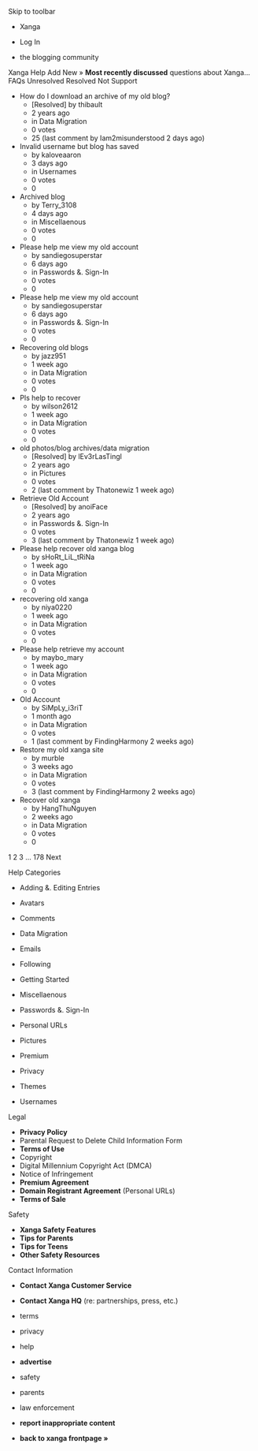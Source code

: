 Skip to toolbar

*   Xanga

*   Log In

*   the blogging community

Xanga Help Add New » **Most recently discussed** questions about Xanga… FAQs Unresolved Resolved Not Support

*   How do I download an archive of my old blog?
    *   \[Resolved\] by thibault
    *   2 years ago
    *   in Data Migration
    *   0 votes
    *   25 (last comment by Iam2misunderstood 2 days ago)
*   Invalid username but blog has saved
    *   by kaloveaaron
    *   3 days ago
    *   in Usernames
    *   0 votes
    *   0
*   Archived blog
    *   by Terry\_3108
    *   4 days ago
    *   in Miscellaenous
    *   0 votes
    *   0
*   Please help me view my old account
    *   by sandiegosuperstar
    *   6 days ago
    *   in Passwords &. Sign-In
    *   0 votes
    *   0
*   Please help me view my old account
    *   by sandiegosuperstar
    *   6 days ago
    *   in Passwords &. Sign-In
    *   0 votes
    *   0
*   Recovering old blogs
    *   by jazz951
    *   1 week ago
    *   in Data Migration
    *   0 votes
    *   0
*   Pls help to recover
    *   by wilson2612
    *   1 week ago
    *   in Data Migration
    *   0 votes
    *   0
*   old photos/blog archives/data migration
    *   \[Resolved\] by lEv3rLasTingl
    *   2 years ago
    *   in Pictures
    *   0 votes
    *   2 (last comment by Thatonewiz 1 week ago)
*   Retrieve Old Account
    *   \[Resolved\] by anoiFace
    *   2 years ago
    *   in Passwords &. Sign-In
    *   0 votes
    *   3 (last comment by Thatonewiz 1 week ago)
*   Please help recover old xanga blog
    *   by sHoRt\_LiL\_tRiNa
    *   1 week ago
    *   in Data Migration
    *   0 votes
    *   0
*   recovering old xanga
    *   by niya0220
    *   1 week ago
    *   in Data Migration
    *   0 votes
    *   0
*   Please help retrieve my account
    *   by maybo\_mary
    *   1 week ago
    *   in Data Migration
    *   0 votes
    *   0
*   Old Account
    *   by SiMpLy\_i3riT
    *   1 month ago
    *   in Data Migration
    *   0 votes
    *   1 (last comment by FindingHarmony 2 weeks ago)
*   Restore my old xanga site
    *   by murble
    *   3 weeks ago
    *   in Data Migration
    *   0 votes
    *   3 (last comment by FindingHarmony 2 weeks ago)
*   Recover old xanga
    *   by HangThuNguyen
    *   2 weeks ago
    *   in Data Migration
    *   0 votes
    *   0

1 2 3 ... 178 Next

Help Categories

*   Adding &. Editing Entries
*   Avatars
*   Comments
*   Data Migration
*   Emails
*   Following
*   Getting Started
*   Miscellaenous

*   Passwords &. Sign-In
*   Personal URLs
*   Pictures
*   Premium
*   Privacy
*   Themes
*   Usernames

Legal

*   **Privacy Policy**
*   Parental Request to Delete Child Information Form
*   **Terms of Use**
*   Copyright
*   Digital Millennium Copyright Act (DMCA)
*   Notice of Infringement
*   **Premium Agreement**
*   **Domain Registrant Agreement** (Personal URLs)
*   **Terms of Sale**

Safety

*   **Xanga Safety Features**
*   **Tips for Parents**
*   **Tips for Teens**
*   **Other Safety Resources**

Contact Information

*   **Contact Xanga Customer Service**
*   **Contact Xanga HQ** (re: partnerships, press, etc.)

*   terms
*   privacy
*   help
*   **advertise**

*   safety
*   parents
*   law enforcement
*   **report inappropriate content**

*   **back to xanga frontpage »**